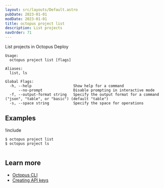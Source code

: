 ```yaml
---
layout: src/layouts/Default.astro
pubDate: 2023-01-01
modDate: 2023-01-01
title: octopus project list
description: List projects
navOrder: 71
---
```


List projects in Octopus Deploy


```
Usage:
  octopus project list [flags]

Aliases:
  list, ls

Global Flags:
  -h, --help                   Show help for a command
      --no-prompt              Disable prompting in interactive mode
  -f, --output-format string   Specify the output format for a command ("json", "table", or "basic") (default "table")
  -s, --space string           Specify the space for operations

```

## Examples

!include <samples-instance>


```
$ octopus project list
$ octopus project ls


```

## Learn more

- [Octopus CLI](/docs/octopus-rest-api/cli)
- [Creating API keys](/docs/octopus-rest-api/how-to-create-an-api-key)